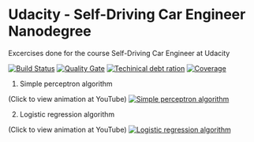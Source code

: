 # Udacity - Self-Driving Car Engineer Nanodegree

Excercises done for the course Self-Driving Car Engineer at Udacity

[![Build Status](https://travis-ci.org/joostaafjes/self-driving-car-engineer-nano-degree.svg?branch=master)](https://travis-ci.org/joostaafjes:self-driving-car-engineer-nano-degree)
[![Quality Gate](https://sonarcloud.io/api/badges/gate?key=joostaafjes:self-driving-car-engineer)](https://sonarcloud.io/dashboard?id=joostaafjes:self-driving-car-engineer)
[![Techinical debt ration](https://sonarcloud.io/api/badges/measure?key=joostaafjes:self-driving-car-engineer&metric=sqale_debt_ratio)](https://sonarcloud.io/dashboard?id=joostaafjes:self-driving-car-engineer)
[![Coverage](https://sonarcloud.io/api/badges/measure?key=joostaafjes:self-driving-car-engineer&metric=coverage)](https://sonarcloud.io/dashboard?id=joostaafjes:self-driving-car-engineer)


1. Simple perceptron algorithm

(Click to view animation at YouTube)
[![Simple perceptron algorithm](https://img.youtube.com/vi/B6y3ywvn2B0/0.jpg)](https://www.youtube.com/watch?v=B6y3ywvn2B0)

2. Logistic regression algorithm

(Click to view animation at YouTube)
[![Logistic regression algorithm](https://img.youtube.com/vi/Spmd29yHGoE/0.jpg)](https://www.youtube.com/watch?v=Spmd29yHGoE)
